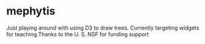 mephytis
========
Just playing around with using D3 to draw trees. Currently targeting widgets for teaching.Thanks to the U. S. NSF for funding support
